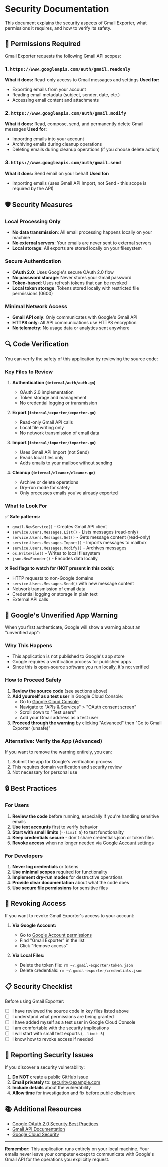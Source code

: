# Security Documentation

This document explains the security aspects of Gmail Exporter, what permissions it requires, and how to verify its safety.

## 🔐 Permissions Required

Gmail Exporter requests the following Gmail API scopes:

### 1. `https://www.googleapis.com/auth/gmail.readonly`
**What it does:** Read-only access to Gmail messages and settings
**Used for:**
- Exporting emails from your account
- Reading email metadata (subject, sender, date, etc.)
- Accessing email content and attachments

### 2. `https://www.googleapis.com/auth/gmail.modify`
**What it does:** Read, compose, send, and permanently delete Gmail messages
**Used for:**
- Importing emails into your account
- Archiving emails during cleanup operations
- Deleting emails during cleanup operations (if you choose delete action)

### 3. `https://www.googleapis.com/auth/gmail.send`
**What it does:** Send email on your behalf
**Used for:**
- Importing emails (uses Gmail API Import, not Send - this scope is required by the API)

## 🛡️ Security Measures

### Local Processing Only
- **No data transmission**: All email processing happens locally on your machine
- **No external servers**: Your emails are never sent to external servers
- **Local storage**: All exports are stored locally on your filesystem

### Secure Authentication
- **OAuth 2.0**: Uses Google's secure OAuth 2.0 flow
- **No password storage**: Never stores your Gmail password
- **Token-based**: Uses refresh tokens that can be revoked
- **Local token storage**: Tokens stored locally with restricted file permissions (0600)

### Minimal Network Access
- **Gmail API only**: Only communicates with Google's Gmail API
- **HTTPS only**: All API communications use HTTPS encryption
- **No telemetry**: No usage data or analytics sent anywhere

## 🔍 Code Verification

You can verify the safety of this application by reviewing the source code:

### Key Files to Review

1. **Authentication (`internal/auth/auth.go`)**
   - OAuth 2.0 implementation
   - Token storage and management
   - No credential logging or transmission

2. **Export (`internal/exporter/exporter.go`)**
   - Read-only Gmail API calls
   - Local file writing only
   - No network transmission of email data

3. **Import (`internal/importer/importer.go`)**
   - Uses Gmail API Import (not Send)
   - Reads local files only
   - Adds emails to your mailbox without sending

4. **Cleanup (`internal/cleaner/cleaner.go`)**
   - Archive or delete operations
   - Dry-run mode for safety
   - Only processes emails you've already exported

### What to Look For

✅ **Safe patterns:**
- `gmail.NewService()` - Creates Gmail API client
- `service.Users.Messages.List()` - Lists messages (read-only)
- `service.Users.Messages.Get()` - Gets message content (read-only)
- `service.Users.Messages.Import()` - Imports messages to mailbox
- `service.Users.Messages.Modify()` - Archives messages
- `os.WriteFile()` - Writes to local filesystem
- `json.NewEncoder()` - Encodes data locally

❌ **Red flags to watch for (NOT present in this code):**
- HTTP requests to non-Google domains
- `service.Users.Messages.Send()` with new message content
- Network transmission of email data
- Credential logging or storage in plain text
- External API calls

## 🚨 Google's Unverified App Warning

When you first authenticate, Google will show a warning about an "unverified app":

### Why This Happens
- This application is not published to Google's app store
- Google requires a verification process for published apps
- Since this is open-source software you run locally, it's not verified

### How to Proceed Safely

1. **Review the source code** (see sections above)
2. **Add yourself as a test user** in Google Cloud Console:
   - Go to [Google Cloud Console](https://console.cloud.google.com/)
   - Navigate to "APIs & Services" > "OAuth consent screen"
   - Scroll down to "Test users"
   - Add your Gmail address as a test user
3. **Proceed through the warning** by clicking "Advanced" then "Go to Gmail Exporter (unsafe)"

### Alternative: Verify the App (Advanced)
If you want to remove the warning entirely, you can:
1. Submit the app for Google's verification process
2. This requires domain verification and security review
3. Not necessary for personal use

## 🔒 Best Practices

### For Users
1. **Review the code** before running, especially if you're handling sensitive emails
2. **Use test accounts** first to verify behavior
3. **Start with small limits** (`--limit 5`) to test functionality
4. **Keep credentials secure** - don't share credentials.json or token files
5. **Revoke access** when no longer needed via [Google Account settings](https://myaccount.google.com/permissions)

### For Developers
1. **Never log credentials** or tokens
2. **Use minimal scopes** required for functionality
3. **Implement dry-run modes** for destructive operations
4. **Provide clear documentation** about what the code does
5. **Use secure file permissions** for sensitive files

## 🔧 Revoking Access

If you want to revoke Gmail Exporter's access to your account:

1. **Via Google Account:**
   - Go to [Google Account permissions](https://myaccount.google.com/permissions)
   - Find "Gmail Exporter" in the list
   - Click "Remove access"

2. **Via Local Files:**
   - Delete the token file: `rm ~/.gmail-exporter/token.json`
   - Delete credentials: `rm ~/.gmail-exporter/credentials.json`

## 📋 Security Checklist

Before using Gmail Exporter:

- [ ] I have reviewed the source code in key files listed above
- [ ] I understand what permissions are being granted
- [ ] I have added myself as a test user in Google Cloud Console
- [ ] I am comfortable with the security implications
- [ ] I will start with small test exports (`--limit 5`)
- [ ] I know how to revoke access if needed

## 🚨 Reporting Security Issues

If you discover a security vulnerability:

1. **Do NOT** create a public GitHub issue
2. **Email privately** to: security@example.com
3. **Include details** about the vulnerability
4. **Allow time** for investigation and fix before public disclosure

## 📚 Additional Resources

- [Google OAuth 2.0 Security Best Practices](https://developers.google.com/identity/protocols/oauth2/security-best-practices)
- [Gmail API Documentation](https://developers.google.com/gmail/api)
- [Google Cloud Security](https://cloud.google.com/security)

---

**Remember:** This application runs entirely on your local machine. Your emails never leave your computer except to communicate with Google's Gmail API for the operations you explicitly request.

